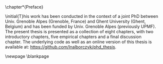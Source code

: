 \chapter*{Preface}

\initial{T}his work has been conducted in the context of a joint PhD between Univ. Grenoble Alpes (Grenoble, France) and Ghent University (Ghent, Belgium) and has been funded by Univ. Grenoble Alpes (previously UPMF). The present thesis is presented as a collection of eight chapters, with two introductory chapters, five empirical chapters and a final discussion chapter. The underlying code as well as an online version of this thesis is available at: https://github.com/lnalborczyk/phd_thesis.

<!--
In Chapter 1, we introduce, review, and discuss the main theoretical frameworks related to rumination and inner speech. In addition to theoretical concepts, we review the methods that have been used to investigate each phenomenon. For inner speech, we also provide a brief and non-exhaustive historical review from 1850 to present days. In Chapter 2, we provide some core technical details related to the methodology we used in our work. This chapter contains elements that could not be included in experimental chapters, such as a brief introduction to surface electromyography and a motivated description of our statistical approach. Because these details usually do not find their place in empirical papers, we wanted to provide the reader this complementary information that, we think, will facilitate the reading of subsequent empirical chapters.

In Chapter 3, we present an experimental protocol aiming to highlight the facial electromyographic correlates of induced rumination. Moreover, we aimed to evaluate whether interfering with the speech motor system (via orofacial relaxation) would disrupt rumination more importantly than a motor interference directed to another part of the body (an arm relaxation). Results of this experiment suggest that induced rumination is accompanied by increased facial muscular activity (as compared to rest) and that an orofacial relaxation would be slightly more efficient in reducing rumination than a non-orofacial relaxation. However, as the increase in facial muscular activity was not restricted to the orofacial area, it is difficult to conclude with absolute certainty that these activations were exclusively related to speech production processes.

In Chapter 4, we present the results of an experiment aiming to differentiate the muscular correlates of different types of rumination. More precisely, we aimed to induce rumination in either a verbal or a non-verbal (e.g., visual) modality to identify modality-specific EMG correlates. Although this inductions in different modalities was not successful, post-hoc comparison of a posteriori groups of verbal versus non-verbal ruminators did not reveal differences in their EMG correlates. These results, although they replicate those presented in Chapter 3 (because the orofacial EMG amplitude was higher after rumination induction than at rest) go against the interpretation of these orofacial muscular correlates being related to speech production processes (because they were not specifically associated to *verbal* rumination). Moreover, we observed opposite effects of relaxation on self-reported state rumination to those we observed in Chapter 3.

In Chapter 5, we examine the muscle-specific electromyographic correlates of inner speech during the production of rounded and spread disyllabic nonwords. We carried out this study to replicate classic findings of the literature and to ensure that our methodology was appropriate to investigate the EMG correlates of inner speech production. Contrary to our predictions, we did not find muscle-specific EMG correlates of inner speech production. We then adopted a classification strategy, and although we were able to attain reasonable accuracy levels in classifying classes of nonwords produces overtly, we were not able to classify classes of nonwords produced covertly. We discuss these findings and their implications for EMG studies of inner speech.

In Chapter 6, we switched to another strategy and instead of examining the peripheral muscular correlates of inner speech production, we aimed to directly interfere with the speech motor system to probe its role in induced rumination. To this end, we used articulatory suppression (here, silent mouthing) following a rumination induction and compared its effects to a control finger-tapping condition. Although the interpretation of the results of this experiment are complicated by certain methodological limitations of the paradigm we used, the results of this experiment suggest that articulatory suppression was not more efficient than finger-tapping in reducing self-reported levels of state rumination. This suggests (in addition to results from previous chapters) that rumination may be a form of inner speech that does not *require* the involvement of the speech motor system.

In Chapter 7, we used the same strategy (articulatory suppression) to examine the role of the speech motor system in rumination. We used a protocol similar to the protocol we used in Chapter 6, except that we used better measures of state rumination, a proper control condition and a more naturalistic form of articulatory suppression (chewing). In addition to rumination, we induced another form of (more adaptive) repetitive thinking: problem-solving. We then compared the effects of articulatory suppression versus finger-tapping on the two thinking styles. Preliminary results suggest that chewing did not disrupt rumination (or problem-solving) more than finger-tapping.

Finally, in Chapter 8, we discuss the overall findings and suggest ways forward from both an experimental and a theoretical perspective.
-->

\newpage
\blankpage
